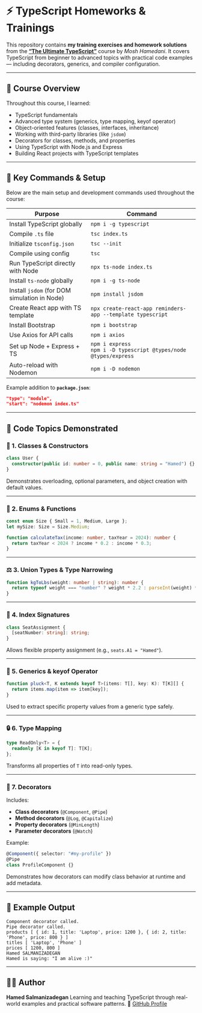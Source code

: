 

# ⚡ TypeScript Homeworks & Trainings

This repository contains **my training exercises and homework solutions** from the [**“The Ultimate TypeScript”**](https://codewithmosh.com/p/the-ultimate-typescript) course by *Mosh Hamedani*.
It covers TypeScript from beginner to advanced topics with practical code examples — including decorators, generics, and compiler configuration.

---

## 🧠 Course Overview

Throughout this course, I learned:

* TypeScript fundamentals
* Advanced type system (generics, type mapping, keyof operator)
* Object-oriented features (classes, interfaces, inheritance)
* Working with third-party libraries (like `jsdom`)
* Decorators for classes, methods, and properties
* Using TypeScript with Node.js and Express
* Building React projects with TypeScript templates

---

## 🧩 Key Commands & Setup

Below are the main setup and development commands used throughout the course:

| Purpose                                      | Command                                                             |
| -------------------------------------------- | ------------------------------------------------------------------- |
| Install TypeScript globally                  | `npm i -g typescript`                                               |
| Compile `.ts` file                           | `tsc index.ts`                                                      |
| Initialize `tsconfig.json`                   | `tsc --init`                                                        |
| Compile using config                         | `tsc`                                                               |
| Run TypeScript directly with Node            | `npx ts-node index.ts`                                              |
| Install `ts-node` globally                   | `npm i -g ts-node`                                                  |
| Install `jsdom` (for DOM simulation in Node) | `npm install jsdom`                                                 |
| Create React app with TS template            | `npx create-react-app reminders-app --template typescript`          |
| Install Bootstrap                            | `npm i bootstrap`                                                   |
| Use Axios for API calls                      | `npm i axios`                                                       |
| Set up Node + Express + TS                   | `npm i express`<br>`npm i -D typescript @types/node @types/express` |
| Auto-reload with Nodemon                     | `npm i -D nodemon`                                                  |

Example addition to **`package.json`**:

```json
"type": "module",
"start": "nodemon index.ts"
```

---

## 📘 Code Topics Demonstrated

### 🧱 1. Classes & Constructors

```ts
class User {
  constructor(public id: number = 0, public name: string = "Hamed") {}
}
```

Demonstrates overloading, optional parameters, and object creation with default values.

---

### 🔢 2. Enums & Functions

```ts
const enum Size { Small = 1, Medium, Large };
let mySize: Size = Size.Medium;

function calculateTax(income: number, taxYear = 2024): number {
  return taxYear < 2024 ? income * 0.2 : income * 0.3;
}
```

---

### ⚖️ 3. Union Types & Type Narrowing

```ts
function kgToLbs(weight: number | string): number {
  return typeof weight === "number" ? weight * 2.2 : parseInt(weight) * 2.2;
}
```

---

### 🧩 4. Index Signatures

```ts
class SeatAssignment {
  [seatNumber: string]: string;
}
```

Allows flexible property assignment (e.g., `seats.A1 = "Hamed"`).

---

### 🧬 5. Generics & keyof Operator

```ts
function pluck<T, K extends keyof T>(items: T[], key: K): T[K][] {
  return items.map(item => item[key]);
}
```

Used to extract specific property values from a generic type safely.

---

### 🔒 6. Type Mapping

```ts
type ReadOnly<T> = {
  readonly [K in keyof T]: T[K];
};
```

Transforms all properties of `T` into read-only types.

---

### 🎨 7. Decorators

Includes:

* **Class decorators** (`@Component`, `@Pipe`)
* **Method decorators** (`@Log`, `@Capitalize`)
* **Property decorators** (`@MinLength`)
* **Parameter decorators** (`@Watch`)

Example:

```ts
@Component({ selector: "#my-profile" })
@Pipe
class ProfileComponent {}
```

Demonstrates how decorators can modify class behavior at runtime and add metadata.

---

## 🧰 Example Output

```
Component decorator called.
Pipe decorator called.
products [ { id: 1, title: 'Laptop', price: 1200 }, { id: 2, title: 'Phone', price: 800 } ]
titles [ 'Laptop', 'Phone' ]
prices [ 1200, 800 ]
Hamed SALMANIZADEGAN
Hamed is saying: "I am alive :)"
```

---

## 🧑‍💻 Author

**Hamed Salmanizadegan**
Learning and teaching TypeScript through real-world examples and practical software patterns.
📍 [GitHub Profile](https://github.com/Hamed1999)

